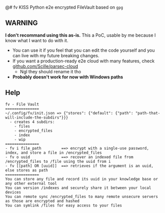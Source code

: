 @# fv
KISS Python e2e encrypted FileVault based on `gpg`

## WARNING
**I don't recommand using this as-is.** This a PoC, usable by me because I know what I want to do with it.
- You can use it if you feel that you can edit the code yourself and you can live with my future breaking changes.
- If you want a production-ready e2e cloud with many features, check [github.com/Scille/parsec-cloud](https://github.com/Scille/parsec-cloud)
  - Ngl they should rename it tho
- **Probably doesn't work for now with Windows paths**

## Help
```
fv - File Vault
===============
~/.config/fv/init.json => {"stores": {"default": {"path": "path-that-will-include-the-subdirs"}}}
  - creates 4 subdirs:
    - files
    - encrypted_files
    - index
    - wip
===============
- fv i file_path         ==> encrypt with a single-use password, index, and store a file in /encrypted_files
- fv o uuid              ==> recover an indexed file from /encrypted_files to /file using the uuid from i
- fv [[path] OR [uuid]]  ==> retrieves if the argument is an uuid, else stores as path
===============
You can store any file and record its uuid in your knowledge base or any other external tool
You can version /indexes and securely share it between your local devices
You can remote sync /encrypted_files to many remote unsecure servers as those are encrypted and hashed
You can symlink /files for easy access to your files
```
